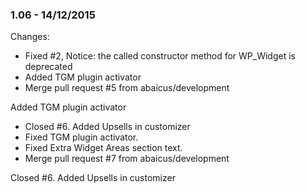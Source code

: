 

### 1.06 - 14/12/2015

 Changes: 


 * Fixed #2, Notice: the called constructor method for WP_Widget is deprecated
 * Added TGM plugin activator
 * Merge pull request #5 from abaicus/development

Added TGM plugin activator
 * Closed #6. Added Upsells in customizer
 * Fixed TGM plugin activator.
 * Fixed Extra Widget Areas section text.
 * Merge pull request #7 from abaicus/development

Closed #6. Added Upsells in customizer
